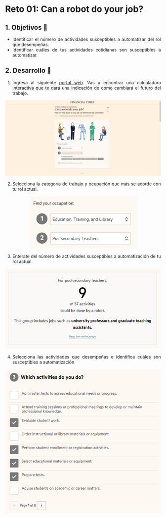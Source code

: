 # Reto 01: Can a robot do your job?

<div style="text-align: justify;">

## 1. Objetivos :dart:

- Identificar el número de actividades susceptibles a automatizar del rol que desempeñas.
- Identificar cuáles de tus actividades cotidianas son susceptibles a automatizar.


## 2. Desarrollo :hammer:

1. Ingresa al siguiente [portal web](https://ig.ft.com/can-a-robot-do-your-job/). Vas a encontrar una calculadora interactiva que te dará una indicación de como cambiará el futuro del trabajo. 

<div align="center">

![imagen](../assets/image01.png)

</div>

2. Selecciona la categoría de trabajo y ocupación que más se acorde con tu rol actual.

<div align="center">

![imagen](../assets/image02.png)

</div>

3. Enterate del número de actividades susceptibles a automatización de tu rol actual.

<div align="center">

![imagen](../assets/image03.png)

</div>

4. Selecciona las actividades que desempeñas e identifica cuáles son susceptibles a automatización.

<div align="center">

![imagen](../assets/image04.png)

</div>


<br>

 <!--

[`Anterior`](../README.md) | [`Siguiente`](../Session-02/README.md)

 -->

</div>